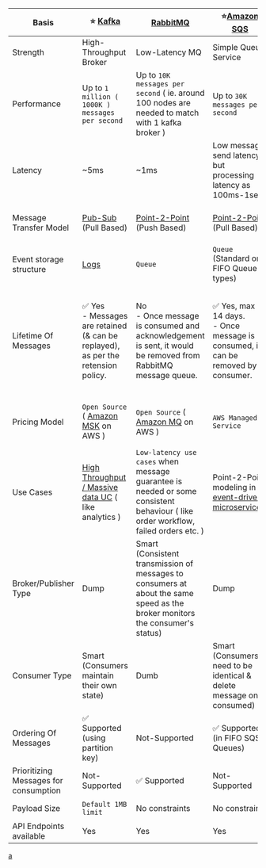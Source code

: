 
| Basis                                 | :star: [Kafka](Kafka.md)                                                                                      | [RabbitMQ](RabbitMQ.md)                                                                                                            | :star:[Amazon SQS](../../2_AWSComponents/5_MessageBrokerServices/AmazonSQS.md)                            | [Amazon SNS](../../2_AWSComponents/5_MessageBrokerServices/AmazonSNS.md)                                                                | [Amazon EventBridge](../../2_AWSComponents/5_MessageBrokerServices/AmazonEventBridge.md) | [Active MQ](ActiveMQ.md)                                                                                                                                    |
|---------------------------------------|---------------------------------------------------------------------------------------------------------------|------------------------------------------------------------------------------------------------------------------------------------|-----------------------------------------------------------------------------------------------------------|-----------------------------------------------------------------------------------------------------------------------------------------|------------------------------------------------------------------------------------------|-------------------------------------------------------------------------------------------------------------------------------------------------------------|
|  Strength                             | High-Throughput Broker                                                                                        | Low-Latency MQ                                                                                                                     | Simple Queue Service                                                                                      | Push-Notification-Based-Broker                                                                                                          | Rule-Based-Targeting-Broker                                                              | Enterprise-Based MQ                                                                                                                                         |
|  Performance                          | Up to `1 million ( 1000K ) messages per second`                                                               | Up to `10K messages per second` ( ie. around 100 nodes are needed to match with 1 kafka broker )                                   | Up to `30K messages per second`                                                                           |
|  Latency                              | ~5ms                                                                                                          | ~1ms                                                                                                                               | Low message send latency, but processing latency as 100ms-1sec                                            |
|  Message Transfer Model               | [Pub-Sub](../4_MessageBrokers#publisher-subscriber-model-pubsub) <br>(Pull Based)                             | [Point-2-Point](../4_MessageBrokers#point-to-point-model-message-queuing) <br>(Push Based)                                         | [Point-2-Point](../4_MessageBrokers#point-to-point-model-message-queuing) <br>(Pull Based)                | [Pub-Sub](../4_MessageBrokers#publisher-subscriber-model-pubsub) <br>(Push Based, through push notification)                            | [Pub-Sub](../4_MessageBrokers#publisher-subscriber-model-pubsub) <br>(Push Based)        | Both [Point-2-Point](../4_MessageBrokers#point-to-point-model-message-queuing) & [Pub-Sub](../4_MessageBrokers#publisher-subscriber-model-pubsub) supported |
|  Event storage structure              | [Logs](../0_SystemGlossaries/Append-Only.md)                                                                  | `Queue`                                                                                                                            | `Queue` <br>(Standard or FIFO Queue types)                                                                | `Topic`                                                                                                                                 | `Event Bus`                                                                              | `Queue`                                                                                                                                                     |
|  Lifetime Of Messages                 | :white_check_mark: Yes <br/>- Messages are retained (& can be replayed), as per the retension policy. | No <br/>- Once message is consumed and acknowledgement is sent, it would be removed from RabbitMQ message queue.                   | :white_check_mark: Yes, max 14 days. <br>- Once message is consumed, it can be removed by consumer.       | No persistence. <br> - When an SNS Topic receives an event notification, it is broadcasted to all Subscribers.                          | :white_check_mark: Yes, events can be archived, to replay later.                         | No <br/>- Message would be removed once consumed.                                                                                                           |
|  Pricing Model                        | `Open Source` ( [Amazon MSK](../../2_AWSComponents/5_MessageBrokerServices/AmazonMSK.md) on AWS )             | `Open Source` ( [Amazon MQ](../../2_AWSComponents/5_MessageBrokerServices/AmazonMQ.md) on AWS )                                    | `AWS Managed Service`                                                                                     | `AWS Managed Service`                                                                                                                   | `AWS Managed Service`                                                                    | `Open Source` ( [Amazon MQ](src/2_AWSComponents/5_MessageBrokerServices/AmazonMQ.md) on AWS )                                                               |
|  Use Cases                            | [High Throughput / Massive data UC](../0_SystemGlossaries/LatencyThroughput.md) ( like analytics )            | `Low-latency use cases` when message guarantee is needed or some consistent behaviour ( like order workflow, failed orders etc. )  | Point-2-Point modeling in [event-driven microservices](../0_SystemGlossaries/EventDrivenArchitecture.md). | Notification (Email/Push) to person, Pub-Sub modeling for [event-driven microservices](../0_SystemGlossaries/EventDrivenArchitecture.md). | [Event-driven microservices](../0_SystemGlossaries/EventDrivenArchitecture.md)           |
|  Broker/Publisher Type                | Dump                                                                                                          | Smart <br/>(Consistent transmission of messages to consumers at about the same speed as the broker monitors the consumer's status) | Dump                                                                                                      | Smart                                                                                                                                   | Smart                                                                                    | Dump                                                                                                                                                        |
|  Consumer Type                        | Smart <br/>(Consumers maintain their own state)                                                               | Dumb                                                                                                                               | Smart <br/>(Consumers need to be identical & delete message once consumed)                                | Dump <br/>(Consumers might be processing messages in the different way)                                                                 | Dump<br/>(Consumers might be processing messages in the different way)                   | Smart                                                                                                                                                       |
|  Ordering Of Messages                 | :white_check_mark: Supported <br/>(using partition key)                                                       | Not-Supported                                                                                                                      | :white_check_mark: Supported <br/>(in FIFO SQS Queues)                                                    | :white_check_mark: Supported (in FIFO SNS Topics)                                                                                       | Not-Supported                                                                            | :white_check_mark: Supported                                                                                                                                |
|  Prioritizing Messages for consumption | Not-Supported                                                                                                 | :white_check_mark: Supported                                                                                                       | Not-Supported                                                                                             | Not-Supported                                                                                                                           | Not-Supported                                                                            | Not-Supported                                                                                                                                               |
|  Payload Size                         | `Default 1MB limit`                                                                                           | No constraints                                                                                                                     | No constraints                                                                                            | No constraints                                                                                                                          | No constraints                                                                           | No constraints                                                                                                                                              |
|  API Endpoints available              | Yes                                                                                                           | Yes                                                                                                                                | Yes                                                                                                       | Yes                                                                                                                                     | Yes                                                                                      | Yes                                                                                                                                                         |

[a](../0_SystemGlossaries/EventDrivenArchitecture.md)